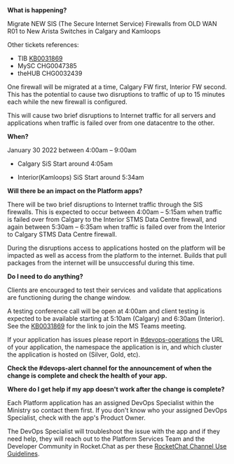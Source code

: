 **What is happening?**

Migrate NEW SIS (The Secure Internet Service) Firewalls from OLD WAN R01 to New Arista Switches in Calgary and Kamloops

Other tickets references:
- TIB [KB0031869](https://ociomysc.service-now.com/nav_to.do?uri=u_kb_template_technical_information_bulletin.do?sys_id=34d5585bdb480550fa86193813961968)
- MySC CHG0047385
- theHUB CHG0032439

One firewall will be migrated at a time, Calgary FW first, Interior FW second. This has the potential to cause two disruptions to traffic of up to 15 minutes each while the new firewall is configured.

This will cause two brief disruptions to Internet traffic for all servers and applications when traffic is failed over from one datacentre to the other.

**When?**

January 30 2022 between 4:00am – 9:00am

- Calgary SiS Start around 4:05am

- Interior(Kamloops) SiS Start around 5:34am

**Will there be an impact on the Platform apps?**

There will be two brief disruptions to Internet traffic through the SIS firewalls. This is expected to occur between 4:00am – 5:15am when traffic is failed over from Calgary to the Interior STMS Data Centre firewall, and again between 5:30am – 6:35am when traffic is failed over from the Interior to Calgary STMS Data Centre firewall.

During the disruptions access to applications hosted on the platform will be impacted as well as access from the platform to the internet. Builds that pull packages from the internet will be unsuccessful during this time.

**Do I need to do anything?**

Clients are encouraged to test their services and validate that applications are functioning during the change window.

A testing conference call will be open at 4:00am and client testing is expected to be available starting at 5:10am (Calgary) and 6:30am (Interior). See the [KB0031869](https://ociomysc.service-now.com/nav_to.do?uri=u_kb_template_technical_information_bulletin.do?sys_id=34d5585bdb480550fa86193813961968) for the link to join the MS Teams meeting.

If your application has issues please report in [#devops-operations](https://chat.developer.gov.bc.ca/channel/devops-operations) the URL of your application, the namespace the application is in, and which cluster the application is hosted on (Silver, Gold, etc).

**Check the #devops-alert channel for the announcement of when the change is complete and check the health of your app.**

**Where do I get help if my app doesn't work after the change is complete?**

Each Platform application has an assigned DevOps Specialist within the Ministry so contact them first. If you don't know who your assigned DevOps Specialist, check with the app's Product Owner.

The DevOps Specialist will troubleshoot the issue with the app and if they need help, they will reach out to the Platform Services Team and the Developer Community in Rocket.Chat as per these [RocketChat Channel Use Guidelines](https://developer.gov.bc.ca/Getting-human-support-for-issues-not-covered-by-devops-requests).